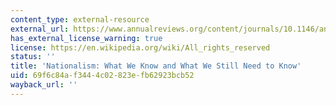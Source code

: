 ```yaml
---
content_type: external-resource
external_url: https://www.annualreviews.org/content/journals/10.1146/annurev-polisci-041719-101841
has_external_license_warning: true
license: https://en.wikipedia.org/wiki/All_rights_reserved
status: ''
title: 'Nationalism: What We Know and What We Still Need to Know'
uid: 69f6c84a-f344-4c02-823e-fb62923bcb52
wayback_url: ''
---
```

